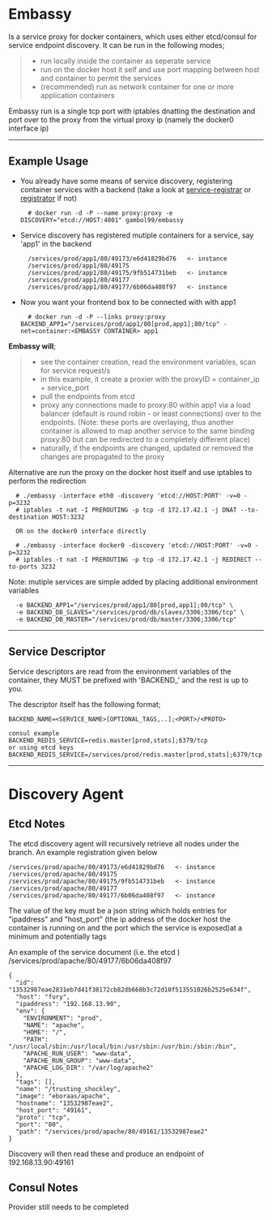
Embassy
==========
Is a service proxy for docker containers, which uses either etcd/consul for service endpoint discovery. It can be run in the following modes;

>   - run locally inside the container as seperate service
>   - run on the docker host it self and use port mapping between host and container to permit the services
>   - (recommended) run as network container for one or more application containers

Embassy run is a single tcp port with iptables dnatting the destination and port over to the proxy from the virtual proxy ip (namely the docker0 interface ip)

------------
Example Usage
-------------

- You already have some means of service discovery, registering container services with a backend (take a look at [service-registrar](https://github.com/gambol99/service-registrar) or [registrator](https://github.com/progrium/registrator) if not)

        # docker run -d -P --name proxy:proxy -e DISCOVERY="etcd://HOST:4001" gambol99/embassy

- Service discovery has registered mutiple containers for a service, say 'app1' in the backend

        /services/prod/app1/80/49173/e6d41829bd76   <- instance
        /services/prod/app1/80/49175
        /services/prod/app1/80/49175/9fb514731beb   <- instance
        /services/prod/app1/80/49177
        /services/prod/app1/80/49177/6b06da408f97   <- instance

- Now you want your frontend box to be connected with with app1

        # docker run -d -P --links proxy:proxy BACKEND_APP1="/services/prod/app1/80[prod,app1];80/tcp" -net=container:<EMBASSY CONTAINER> app1

**Embassy will**;

> - see the container creation, read the environment variables, scan for service request/s
> - in this example, it create a proxier with the proxyID = container_ip + service_port
> - pull the endpoints from etcd
> - proxy any connections made to proxy:80 within app1 via a load balancer (default is round robin - or least connections) over to the endpoints.
> (Note: these ports are overlaying, thus another container is allowed to map another service to the same binding proxy:80 but can be redirected to a completely different place)
> - naturally, if the endpoints are changed, updated or removed the changes are propagated to the proxy

Alternative are run the proxy on the docker host itself and use iptables to perform the redirection

      # ./embassy -interface eth0 -discovery 'etcd://HOST:PORT' -v=0 -p=3232
      # iptables -t nat -I PREROUTING -p tcp -d 172.17.42.1 -j DNAT --to-destination HOST:3232

      OR on the docker0 interface directly

      # ./embassy -interface docker0 -discovery 'etcd://HOST:PORT' -v=0 -p=3232
      # iptables -t nat -I PREROUTING -p tcp -d 172.17.42.1 -j REDIRECT --to-ports 3232

Note: mutiple services are simple added by placing additional environment variables

      -e BACKEND_APP1="/services/prod/app1/80[prod,app1];80/tcp" \
      -e BACKEND_DB_SLAVES="/services/prod/db/slaves/3306;3306/tcp" \
      -e BACKEND_DB_MASTER="/services/prod/db/master/3306;3306/tcp"

---------------
Service Descriptor
----------------------
Service descriptors are read from the environment variables of the container, they MUST be prefixed with 'BACKEND_' and the rest is up to you.

The descriptor itself has the following format;

    BACKEND_NAME=<SERVICE_NAME>[OPTIONAL_TAGS,..];<PORT>/<PROTO>

    consul example
    BACKEND_REDIS_SERVICE=redis.master[prod,stats];6379/tcp
    or using etcd keys
    BACKEND_REDIS_SERVICE=/services/prod/redis.master[prod,stats];6379/tcp

--------------
Discovery Agent
===============

Etcd Notes
-----------

The etcd discovery agent will recursively retrieve all nodes under the branch. An example registration given below

    /services/prod/apache/80/49173/e6d41829bd76   <- instance
    /services/prod/apache/80/49175
    /services/prod/apache/80/49175/9fb514731beb   <- instance
    /services/prod/apache/80/49177
    /services/prod/apache/80/49177/6b06da408f97   <- instance

The value of the key must be a json string which holds entries for "ipaddress" and "host_port" (the ip address of the docker host the container is running on and the port which the service is exposed)at a minimum and potentially tags

An example of the service document (i.e. the etcd ) /services/prod/apache/80/49177/6b06da408f97

    {
      "id": "13532987eae2831eb7d41f38172cb82db668b3c72d10f513551026b2525e634f",
      "host": "fury",
      "ipaddress": "192.168.13.90",
      "env": {
        "ENVIRONMENT": "prod",
        "NAME": "apache",
        "HOME": "/",
        "PATH": "/usr/local/sbin:/usr/local/bin:/usr/sbin:/usr/bin:/sbin:/bin",
        "APACHE_RUN_USER": "www-data",
        "APACHE_RUN_GROUP": "www-data",
        "APACHE_LOG_DIR": "/var/log/apache2"
      },
      "tags": [],
      "name": "/trusting_shockley",
      "image": "eboraas/apache",
      "hostname": "13532987eae2",
      "host_port": "49161",
      "proto": "tcp",
      "port": "80",
      "path": "/services/prod/apache/80/49161/13532987eae2"
    }

Discovery will then read these and produce an endpoint of 192.168.13.90:49161

Consul Notes
-------------
Provider still needs to be completed

